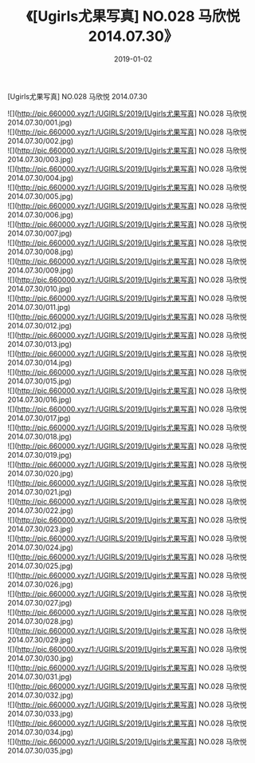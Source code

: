 ﻿---
layout: post
title:  《[Ugirls尤果写真] NO.028 马欣悦 2014.07.30》
date:   2019-01-02
img: http://pic.660000.xyz/1:/UGIRLS/2019/[Ugirls尤果写真] NO.028 马欣悦 2014.07.30/000.jpg
categories: [美女, 清纯, 唯美]
---

[Ugirls尤果写真] NO.028 马欣悦 2014.07.30

 ![](http://pic.660000.xyz/1:/UGIRLS/2019/[Ugirls尤果写真] NO.028 马欣悦 2014.07.30/001.jpg) <br>![](http://pic.660000.xyz/1:/UGIRLS/2019/[Ugirls尤果写真] NO.028 马欣悦 2014.07.30/002.jpg) <br>![](http://pic.660000.xyz/1:/UGIRLS/2019/[Ugirls尤果写真] NO.028 马欣悦 2014.07.30/003.jpg) <br>![](http://pic.660000.xyz/1:/UGIRLS/2019/[Ugirls尤果写真] NO.028 马欣悦 2014.07.30/004.jpg) <br>![](http://pic.660000.xyz/1:/UGIRLS/2019/[Ugirls尤果写真] NO.028 马欣悦 2014.07.30/005.jpg) <br>![](http://pic.660000.xyz/1:/UGIRLS/2019/[Ugirls尤果写真] NO.028 马欣悦 2014.07.30/006.jpg) <br>![](http://pic.660000.xyz/1:/UGIRLS/2019/[Ugirls尤果写真] NO.028 马欣悦 2014.07.30/007.jpg) <br>![](http://pic.660000.xyz/1:/UGIRLS/2019/[Ugirls尤果写真] NO.028 马欣悦 2014.07.30/008.jpg) <br>![](http://pic.660000.xyz/1:/UGIRLS/2019/[Ugirls尤果写真] NO.028 马欣悦 2014.07.30/009.jpg) <br>![](http://pic.660000.xyz/1:/UGIRLS/2019/[Ugirls尤果写真] NO.028 马欣悦 2014.07.30/010.jpg) <br>![](http://pic.660000.xyz/1:/UGIRLS/2019/[Ugirls尤果写真] NO.028 马欣悦 2014.07.30/011.jpg) <br>![](http://pic.660000.xyz/1:/UGIRLS/2019/[Ugirls尤果写真] NO.028 马欣悦 2014.07.30/012.jpg) <br>![](http://pic.660000.xyz/1:/UGIRLS/2019/[Ugirls尤果写真] NO.028 马欣悦 2014.07.30/013.jpg) <br>![](http://pic.660000.xyz/1:/UGIRLS/2019/[Ugirls尤果写真] NO.028 马欣悦 2014.07.30/014.jpg) <br>![](http://pic.660000.xyz/1:/UGIRLS/2019/[Ugirls尤果写真] NO.028 马欣悦 2014.07.30/015.jpg) <br>![](http://pic.660000.xyz/1:/UGIRLS/2019/[Ugirls尤果写真] NO.028 马欣悦 2014.07.30/016.jpg) <br>![](http://pic.660000.xyz/1:/UGIRLS/2019/[Ugirls尤果写真] NO.028 马欣悦 2014.07.30/017.jpg) <br>![](http://pic.660000.xyz/1:/UGIRLS/2019/[Ugirls尤果写真] NO.028 马欣悦 2014.07.30/018.jpg) <br>![](http://pic.660000.xyz/1:/UGIRLS/2019/[Ugirls尤果写真] NO.028 马欣悦 2014.07.30/019.jpg) <br>![](http://pic.660000.xyz/1:/UGIRLS/2019/[Ugirls尤果写真] NO.028 马欣悦 2014.07.30/020.jpg) <br>![](http://pic.660000.xyz/1:/UGIRLS/2019/[Ugirls尤果写真] NO.028 马欣悦 2014.07.30/021.jpg) <br>![](http://pic.660000.xyz/1:/UGIRLS/2019/[Ugirls尤果写真] NO.028 马欣悦 2014.07.30/022.jpg) <br>![](http://pic.660000.xyz/1:/UGIRLS/2019/[Ugirls尤果写真] NO.028 马欣悦 2014.07.30/023.jpg) <br>![](http://pic.660000.xyz/1:/UGIRLS/2019/[Ugirls尤果写真] NO.028 马欣悦 2014.07.30/024.jpg) <br>![](http://pic.660000.xyz/1:/UGIRLS/2019/[Ugirls尤果写真] NO.028 马欣悦 2014.07.30/025.jpg) <br>![](http://pic.660000.xyz/1:/UGIRLS/2019/[Ugirls尤果写真] NO.028 马欣悦 2014.07.30/026.jpg) <br>![](http://pic.660000.xyz/1:/UGIRLS/2019/[Ugirls尤果写真] NO.028 马欣悦 2014.07.30/027.jpg) <br>![](http://pic.660000.xyz/1:/UGIRLS/2019/[Ugirls尤果写真] NO.028 马欣悦 2014.07.30/028.jpg) <br>![](http://pic.660000.xyz/1:/UGIRLS/2019/[Ugirls尤果写真] NO.028 马欣悦 2014.07.30/029.jpg) <br>![](http://pic.660000.xyz/1:/UGIRLS/2019/[Ugirls尤果写真] NO.028 马欣悦 2014.07.30/030.jpg) <br>![](http://pic.660000.xyz/1:/UGIRLS/2019/[Ugirls尤果写真] NO.028 马欣悦 2014.07.30/031.jpg) <br>![](http://pic.660000.xyz/1:/UGIRLS/2019/[Ugirls尤果写真] NO.028 马欣悦 2014.07.30/032.jpg) <br>![](http://pic.660000.xyz/1:/UGIRLS/2019/[Ugirls尤果写真] NO.028 马欣悦 2014.07.30/033.jpg) <br>![](http://pic.660000.xyz/1:/UGIRLS/2019/[Ugirls尤果写真] NO.028 马欣悦 2014.07.30/034.jpg) <br>![](http://pic.660000.xyz/1:/UGIRLS/2019/[Ugirls尤果写真] NO.028 马欣悦 2014.07.30/035.jpg) <br>